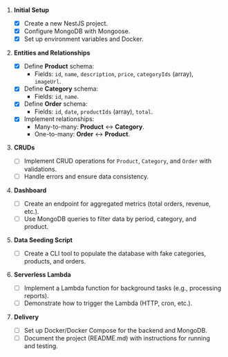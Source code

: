 1. **Initial Setup**

   - [x] Create a new NestJS project.
   - [x] Configure MongoDB with Mongoose.
   - [x] Set up environment variables and Docker.

2. **Entities and Relationships**

   - [x] Define **Product** schema:
     - Fields: `id`, `name`, `description`, `price`, `categoryIds` (array), `imageUrl`.
   - [x] Define **Category** schema:
     - Fields: `id`, `name`.
   - [x] Define **Order** schema:
     - Fields: `id`, `date`, `productIds` (array), `total`.
   - [x] Implement relationships:
     - Many-to-many: **Product** ↔ **Category**.
     - One-to-many: **Order** ↔ **Product**.

3. **CRUDs**

   - [ ] Implement CRUD operations for `Product`, `Category`, and `Order` with validations.
   - [ ] Handle errors and ensure data consistency.

4. **Dashboard**

   - [ ] Create an endpoint for aggregated metrics (total orders, revenue, etc.).
   - [ ] Use MongoDB queries to filter data by period, category, and product.

5. **Data Seeding Script**

   - [ ] Create a CLI tool to populate the database with fake categories, products, and orders.

6. **Serverless Lambda**

   - [ ] Implement a Lambda function for background tasks (e.g., processing reports).
   - [ ] Demonstrate how to trigger the Lambda (HTTP, cron, etc.).

7. **Delivery**
   - [ ] Set up Docker/Docker Compose for the backend and MongoDB.
   - [ ] Document the project (README.md) with instructions for running and testing.
